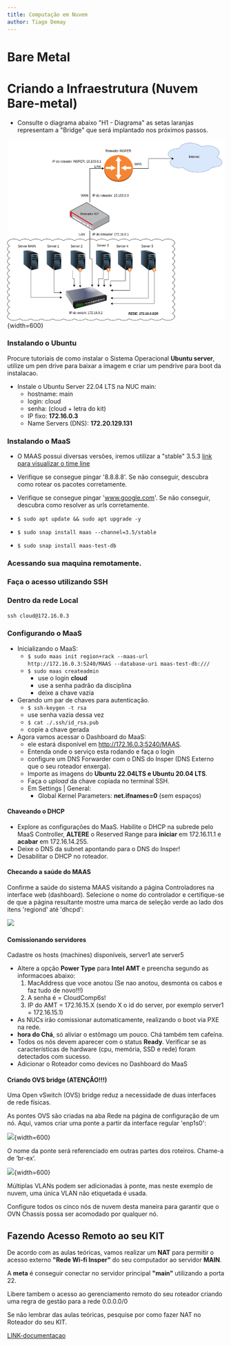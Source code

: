 ```yaml
---
title: Computação em Nuvem
author: Tiago Demay
---
```


# Bare Metal


# **Criando a Infraestrutura (Nuvem Bare-metal)**

* Consulte o diagrama abaixo "H1 - Diagrama" as setas laranjas representam a "Bridge" que será implantado nos próximos passos.

![](../assets/images/arquit_KITs2.png){width=600}

### Instalando o Ubuntu

Procure tutoriais de como instalar o Sistema Operacional **Ubuntu server**, utilize um pen drive para baixar a imagem e criar um pendrive para boot da instalacao.

  * Instale o Ubuntu Server 22.04 LTS na NUC main:
    * hostname: main
    * login: cloud
    * senha: (cloud + letra do kit)
    * IP fixo: **172.16.0.3**
    * Name Servers (DNS): **172.20.129.131**

### Instalando o MaaS

  * O MAAS possui diversas versões, iremos utilizar a "stable" 3.5.3 [link para visualizar o time line](https://launchpad.net/maas/+series)
  * Verifique se consegue pingar '8.8.8.8'. Se não conseguir, descubra como rotear os pacotes corretamente.
  * Verifique se consegue pingar 'www.google.com'. Se não conseguir, descubra como resolver as urls corretamente.
  * ```$ sudo apt update && sudo apt upgrade -y```
  
  * ```$ sudo snap install maas --channel=3.5/stable```

  * ```$ sudo snap install maas-test-db```

### Acessando sua maquina remotamente.

### Faça o acesso utilizando SSH

### Dentro da rede Local

```ssh cloud@172.16.0.3```


### Configurando o MaaS

  * Inicializando o MaaS:
    * ```$ sudo maas init region+rack --maas-url http://172.16.0.3:5240/MAAS --database-uri maas-test-db:///```
    * ```$ sudo maas createadmin```
      * use o login **cloud**
      * use a senha padrão da disciplina
      * deixe a chave vazia
  * Gerando um par de chaves para autenticação.
    * ```$ ssh-keygen -t rsa```
    * use senha vazia dessa vez
    * ```$ cat ./.ssh/id_rsa.pub```
    * copie a chave gerada
  * Agora vamos acessar o Dashboard do MaaS: 
    * ele estará disponível em http://172.16.0.3:5240/MAAS.
    * Entenda onde o serviço esta rodando e faça o login
    * configure um DNS Forwarder com o DNS do Insper (DNS Externo que o seu roteador enxerga).
    * Importe as imagens do **Ubuntu 22.04LTS e Ubuntu 20.04 LTS**.
    * Faça o *upload* da chave copiada no terminal SSH.
    * Em Settings | General:
      * Global Kernel Parameters: **net.ifnames=0** (sem espaços)

#### Chaveando o DHCP

  * Explore as configurações do MaaS. Habilite o DHCP na subrede pelo MaaS Controller, **ALTERE** o Reserved Range para **iniciar** em 172.16.11.1 e **acabar** em 172.16.14.255.
  * Deixe o DNS da subnet apontando para o DNS do Insper!
  * Desabilitar o DHCP no roteador.

#### Checando a saúde do MAAS

Confirme a saúde do sistema MAAS visitando a página Controladores na interface web (dashboard). Selecione o nome do controlador e certifique-se de que a página resultante mostre uma marca de seleção verde ao lado dos itens 'regiond' até 'dhcpd':

![](../assets/images/maas-services.png)



#### Comissionando servidores

Cadastre os hosts (machines) disponíveis, server1 ate server5

  * Altere a opção **Power Type** para **Intel AMT** e preencha segundo as informacoes abaixo:
    1. MacAddress que voce anotou (Se nao anotou, desmonta os cabos e faz tudo de novo!!!)
    2. A senha é = CloudComp6s!
    3. IP do AMT = 172.16.15.X (sendo X o id do server, por exemplo server1 = 172.16.15.1) 
  * As NUCs irão comissionar automaticamente, realizando o boot via PXE na rede.
  * **hora do Chá**, só aliviar o estômago um pouco. Chá também tem cafeína.
  * Todos os nós devem aparecer com o status **Ready**. Verificar se as características de hardware (cpu, memória, SSD e rede) foram detectados com sucesso.
  * Adicionar o Roteador como devices no Dashboard do MaaS


#### Criando OVS bridge (ATENÇÃO!!!)

Uma Open vSwitch (OVS) bridge reduz a necessidade de duas interfaces de rede físicas. 

As pontes OVS são criadas na aba Rede na página de configuração de um nó. Aqui, vamos criar uma ponte a partir da interface regular 'enp1s0':

![](../assets/images/ovs-bridge-1.png){width=600}

O nome da ponte será referenciado em outras partes dos roteiros. Chame-a de ‘br-ex’.

![](../assets/images/ovs-bridge-2.png){width=600}

Múltiplas VLANs podem ser adicionadas à ponte, mas neste exemplo de nuvem, uma única VLAN não etiquetada é usada.

Configure todos os cinco nós de nuvem desta maneira para garantir que o OVN Chassis possa ser acomodado por qualquer nó.



## Fazendo Acesso Remoto ao seu KIT

De acordo com as aulas teóricas, vamos realizar um **NAT** para permitir o acesso externo **"Rede Wi-fi Insper"** do seu computador ao servidor **MAIN**.

A **meta** é conseguir conectar no servidor principal **"main"** utilizando a porta 22.

Libere tambem o acesso ao gerenciamento remoto do seu roteador criando uma regra de gestão para a rede 0.0.0.0/0

Se não lembrar das aulas teóricas, pesquise por como fazer NAT no Roteador do seu KIT. 

[LINK-documentacao](https://www.tp-link.com/br/support/download/tl-r470t+)